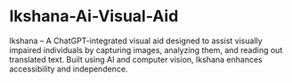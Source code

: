 # Ikshana-Ai-Visual-Aid
Ikshana – A ChatGPT-integrated visual aid designed to assist visually impaired individuals by capturing images, analyzing them, and reading out translated text. Built using AI and computer vision, Ikshana enhances accessibility and independence.
